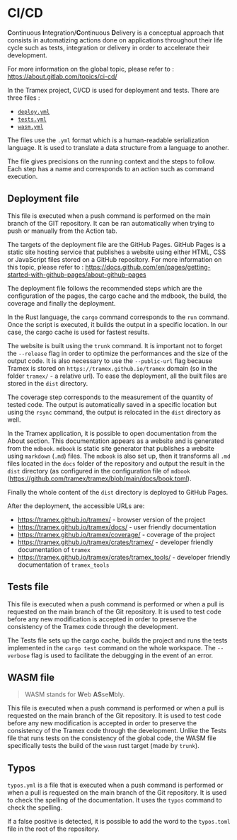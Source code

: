 # CI/CD

**C**ontinuous **I**ntegration/**C**ontinuous **D**elivery is a conceptual approach that consists in automatizing actions done on applications throughout their life cycle such as tests, integration or delivery in order to accelerate their development.

For more information on the global topic, please refer to : <https://about.gitlab.com/topics/ci-cd/>

In the Tramex project, CI/CD is used for deployment and tests. There are three files :

- [`deploy.yml`](https://github.com/tramex/tramex/blob/main/.github/workflows/deploy.yml)
- [`tests.yml`](https://github.com/tramex/tramex/blob/main/.github/workflows/tests.yml)
- [`wasm.yml`](https://github.com/tramex/tramex/blob/main/.github/workflows/wasm.yml)

The files use the `.yml` format which is a human-readable serialization language. It is used to translate a data structure from a language to another.

The file gives precisions on the running context and the steps to follow. Each step has a name and corresponds to an action such as command execution.

## Deployment file

This file is executed when a push command is performed on the main branch of the GIT repository. It can be ran automatically when trying to push or manually from the Action tab.

The targets of the deployment file are the GitHub Pages. GitHub Pages is a static site hosting service that publishes a website using either HTML, CSS or JavaScript files stored on a GitHub repository. For more information on this topic, please refer to : <https://docs.github.com/en/pages/getting-started-with-github-pages/about-github-pages>

The deployment file follows the recommended steps which are the configuration of the pages, the cargo cache and the mdbook, the build, the coverage and finally the deployment.

In the Rust language, the `cargo` command corresponds to the `run` command. Once the script is executed, it builds the output in a specific location. In our case, the cargo cache is used for fastest results.

The website is built using the `trunk` command. It is important not to forget the `--release` flag in order to optimize the performances and the size of the output code. It is also necessary to use the `--public-url` flag because Tramex is stored on `https://tramex.github.io/tramex` domain (so in the folder `tramex/` - a relative url). To ease the deployment, all the built files are stored in the `dist` directory.

The coverage step corresponds to the measurement of the quantity of tested code. The output is automatically saved in a specific location but using the `rsync` command, the output is relocated in the `dist` directory as well.

In the Tramex application, it is possible to open documentation from the About section. This documentation appears as a website and is generated from the `mdbook`. `mdbook` is static site generator that publishes a website using `markdown` (`.md`) files. The `mdbook` is also set up, then it transforms all `.md` files located in the `docs` folder of the repository and output the result in the `dist` directory (as configured in the configuration file of `mdbook` (<https://github.com/tramex/tramex/blob/main/docs/book.toml>).

Finally the whole content of the `dist` directory is deployed to GitHub Pages.

After the deployment, the accessible URLs are:

- <https://tramex.github.io/tramex/> - browser version of the project
- <https://tramex.github.io/tramex/docs/> - user friendly documentation
- <https://tramex.github.io/tramex/coverage/> - coverage of the project
- <https://tramex.github.io/tramex/crates/tramex/> - developer friendly documentation of `tramex`
- <https://tramex.github.io/tramex/crates/tramex_tools/> - developer friendly documentation of `tramex_tools`

## Tests file

This file is executed when a push command is performed or when a pull is requested on the main branch of the Git repository. It is used to test code before any new modification is accepted in order to preserve the consistency of the Tramex code through the development.

The Tests file sets up the cargo cache, builds the project and runs the tests implemented in the `cargo test` command on the whole workspace. The `--verbose` flag is used to facilitate the debugging in the event of an error.

## WASM file

> WASM stands for **W**eb **AS**se**M**bly.

This file is executed when a push command is performed or when a pull is requested on the main branch of the Git repository. It is used to test code before any new modification is accepted in order to preserve the consistency of the Tramex code through the development. Unlike the Tests file that runs tests on the consistency of the global code, the WASM file specifically tests the build of the `wasm` rust target (made by `trunk`).

## Typos

`typos.yml` is a file that is executed when a push command is performed or when a pull is requested on the main branch of the Git repository. It is used to check the spelling of the documentation. It uses the `typos` command to check the spelling.

If a false positive is detected, it is possible to add the word to the `typos.toml` file in the root of the repository.
